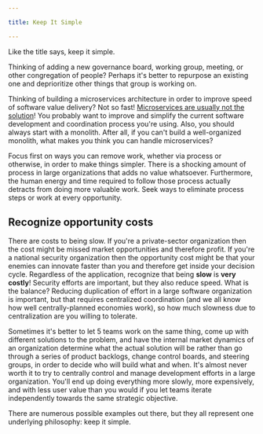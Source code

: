 ```yaml
---

title: Keep It Simple

---
```


Like the title says, keep it simple.

Thinking of adding a new governance board, working group, meeting, or other congregation of people?  Perhaps it's better to repurpose an existing one and deprioritize other things that group is working on.

Thinking of building a microservices architecture in order to improve speed of software value delivery?  Not so fast!  [Microservices are usually not the solution](https://adamdrake.com/enough-with-the-microservices.html)!  You probably want to improve and simplify the current software development and coordination process you're using.  Also, you should always start with a monolith.  After all, if you can't build a well-organized monolith, what makes you think you can handle microservices?

Focus first on ways you can remove work, whether via process or otherwise, in order to make things simpler.  There is a shocking amount of process in large organizations that adds no value whatsoever.  Furthermore, the human energy and time required to follow those process actually detracts from doing more valuable work.  Seek ways to eliminate process steps or work at every opportunity.

## Recognize opportunity costs

There are costs to being slow.  If you're a private-sector organization then the cost might be missed market opportunities and therefore profit.  If you're a national security organization then the opportunity cost might be that your enemies can innovate faster than you and therefore get inside your decision cycle.  Regardless of the application, recognize that being **slow** is **very costly**!  Security efforts are important, but they also reduce speed.  What is the balance?  Reducing duplication of effort in a large software organization is important, but that requires centralized coordination (and we all know how well centrally-planned economies work), so how much slowness due to centralization are you willing to tolerate.

Sometimes it's better to let 5 teams work on the same thing, come up with different solutions to the problem, and have the internal market dynamics of an organization determine what the actual solution will be rather than go through a series of product backlogs, change control boards, and steering groups, in order to decide who will build what and when.  It's almost never worth it to try to centrally control and manage development efforts in a large organization.  You'll end up doing everything more slowly, more expensively, and with less user value than you would if you let teams iterate independently towards the same strategic objective.

There are numerous possible examples out there, but they all represent one underlying philosophy: keep it simple.